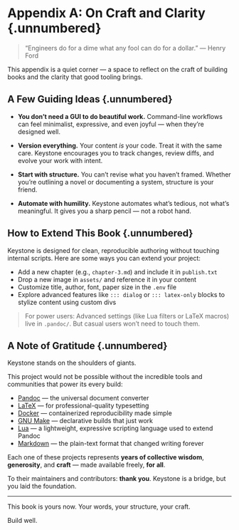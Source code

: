 # Appendix A: On Craft and Clarity {.unnumbered}

> “Engineers do for a dime what any fool can do for a dollar.”
> — Henry Ford

This appendix is a quiet corner — a space to reflect on the craft of building books and the clarity that good tooling brings.

## A Few Guiding Ideas {.unnumbered}

- **You don’t need a GUI to do beautiful work.**
  Command-line workflows can feel minimalist, expressive, and even joyful — when they’re designed well.

- **Version everything.**
  Your content *is* your code. Treat it with the same care. Keystone encourages you to track changes, review diffs, and evolve your work with intent.

- **Start with structure.**
  You can’t revise what you haven’t framed. Whether you’re outlining a novel or documenting a system, structure is your friend.

- **Automate with humility.**
  Keystone automates what’s tedious, not what’s meaningful. It gives you a sharp pencil — not a robot hand.

## How to Extend This Book {.unnumbered}

Keystone is designed for clean, reproducible authoring without touching internal scripts. Here are some ways you can extend your project:

- Add a new chapter (e.g., `chapter-3.md`) and include it in `publish.txt`
- Drop a new image in `assets/` and reference it in your content
- Customize title, author, font, paper size in the `.env` file
- Explore advanced features like `::: dialog` or `::: latex-only` blocks to stylize content using custom divs

> For power users: Advanced settings (like Lua filters or LaTeX macros) live in `.pandoc/`. But casual users won’t need to touch them.

## A Note of Gratitude {.unnumbered}

Keystone stands on the shoulders of giants.

This project would not be possible without the incredible tools and communities that power its every build:

- [Pandoc](https://pandoc.org/) — the universal document converter
- [LaTeX](https://www.latex-project.org/) — for professional-quality typesetting
- [Docker](https://www.docker.com/) — containerized reproducibility made simple
- [GNU Make](https://www.gnu.org/software/make/) — declarative builds that just work
- [Lua](https://www.lua.org/) — a lightweight, expressive scripting language used to extend Pandoc
- [Markdown](https://www.markdownguide.org/) — the plain-text format that changed writing forever

Each one of these projects represents **years of collective wisdom**, **generosity**, and **craft** — made available freely, **for all**.

To their maintainers and contributors: **thank you**. Keystone is a bridge, but you laid the foundation.

---

This book is yours now.
Your words, your structure, your craft.

Build well.
